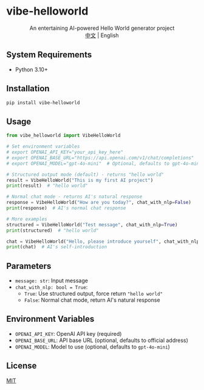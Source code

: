 # vibe-helloworld

<div align="center">
An entertaining AI-powered Hello World generator project
<br>
<a href="README.md">中文</a> | English
</div>

## System Requirements

- Python 3.10+

## Installation

```bash
pip install vibe-helloworld
```

## Usage

```python
from vibe_helloworld import VibeHelloWorld

# Set environment variables
# export OPENAI_API_KEY="your_api_key_here"
# export OPENAI_BASE_URL="https://api.openai.com/v1/chat/completions"  # Optional, defaults to official API
# export OPENAI_MODEL="gpt-4o-mini"  # Optional, defaults to gpt-4o-mini

# Structured output mode (default) - returns "hello world"
result = VibeHelloWorld("This is my first AI project")
print(result)  # "hello world"

# Normal chat mode - returns AI's natural response
response = VibeHelloWorld("How are you today?", chat_with_nlp=False)
print(response)  # AI's normal chat response

# More examples
structured = VibeHelloWorld("Test message", chat_with_nlp=True)
print(structured)  # "hello world"

chat = VibeHelloWorld("Hello, please introduce yourself", chat_with_nlp=False)
print(chat)  # AI's self-introduction
```

## Parameters

- `message: str`: Input message
- `chat_with_nlp: bool = True`: 
  - `True`: Use structured output, force return `"hello world"`
  - `False`: Normal chat mode, return AI's natural response

## Environment Variables

- `OPENAI_API_KEY`: OpenAI API key (required)
- `OPENAI_BASE_URL`: API base URL (optional, defaults to official address)  
- `OPENAI_MODEL`: Model to use (optional, defaults to `gpt-4o-mini`)

## License

[MIT](LICENSE)